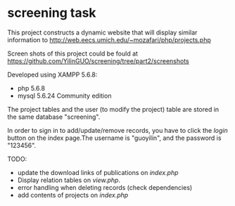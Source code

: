 # screening task
This project constructs a dynamic website that will display similar information to
http://web.eecs.umich.edu/~mozafari/php/projects.php

Screen shots of this project could be fould at https://github.com/YilinGUO/screening/tree/part2/screenshots


Developed using XAMPP 5.6.8:
- php 5.6.8
- mysql 5.6.24 Community edition

The project tables and the user (to modify the project) table are stored in the same database "screening". 

In order to sign in to add/update/remove records, you have to click the *login* button on the index page.The username is "guoyilin", and the password is "123456".

TODO:
- update the download links of publications on *index.php*
- Display relation tables on *view.php*.
- error handling when deleting records (check dependencies)
- add contents of projects on *index.php*

